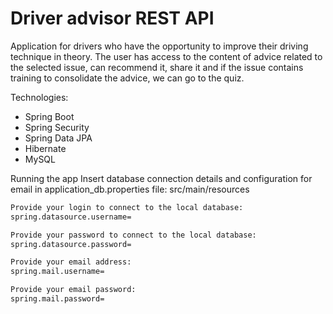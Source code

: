 # Driver advisor REST API
Application for drivers who have the opportunity to improve their driving technique in theory. The user has access to the content of advice related to the selected issue, can recommend it, share it and if the issue contains training to consolidate the advice, we can go to the quiz.

Technologies: 

* Spring Boot
* Spring Security 
* Spring Data JPA
* Hibernate
* MySQL

Running the app
Insert database connection details and configuration for email in application_db.properties file: src/main/resources

```sh
Provide your login to connect to the local database:
spring.datasource.username=
```

```sh
Provide your password to connect to the local database:
spring.datasource.password=
```

```sh
Provide your email address:
spring.mail.username=
```

```sh
Provide your email password:
spring.mail.password=
```

